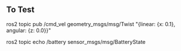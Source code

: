 ## To Test
ros2 topic pub /cmd_vel geometry_msgs/msg/Twist "{linear: {x: 0.1}, angular: {z: 0.0}}" 

ros2 topic echo /battery sensor_msgs/msg/BatteryState
